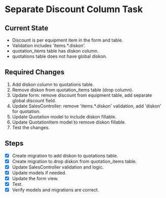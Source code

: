 # Separate Discount Column Task

## Current State
- Discount is per equipment item in the form and table.
- Validation includes 'items.*.diskon'.
- quotation_items table has diskon column.
- quotations table does not have global diskon.

## Required Changes
1. Add diskon column to quotations table.
2. Remove diskon from quotation_items table (drop column).
3. Update form: remove discount from equipment table, add separate global discount field.
4. Update SalesController: remove 'items.*.diskon' validation, add 'diskon' for quotation.
5. Update Quotation model to include diskon fillable.
6. Update QuotationItem model to remove diskon fillable.
7. Test the changes.

## Steps
- [x] Create migration to add diskon to quotations table.
- [x] Create migration to drop diskon from quotation_items table.
- [x] Update SalesController validation and logic.
- [x] Update models if needed.
- [x] Update the form view.
- [x] Test.
- [x] Verify models and migrations are correct.
